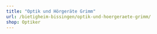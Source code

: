```yaml
---
title: "Optik und Hörgeräte Grimm"
url: /bietigheim-bissingen/optik-und-hoergeraete-grimm/
shop: Optiker
---
```

